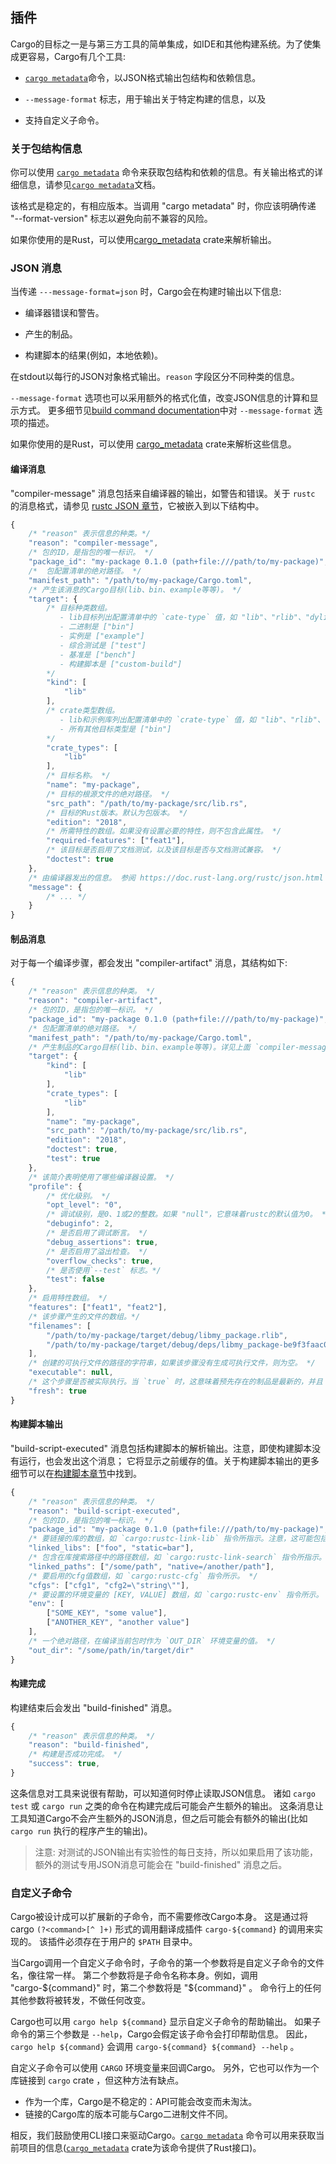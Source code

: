 ## 插件

Cargo的目标之一是与第三方工具的简单集成，如IDE和其他构建系统。为了使集成更容易，Cargo有几个工具:

* [`cargo metadata`]命令，以JSON格式输出包结构和依赖信息。

* `--message-format` 标志，用于输出关于特定构建的信息，以及

* 支持自定义子命令。


### 关于包结构信息

你可以使用 [`cargo metadata`] 命令来获取包结构和依赖的信息。有关输出格式的详细信息，请参见[`cargo metadata`]文档。

该格式是稳定的，有相应版本。当调用 "cargo metadata" 时，你应该明确传递 "--format-version" 标志以避免向前不兼容的风险。

如果你使用的是Rust，可以使用[cargo_metadata] crate来解析输出。

[cargo_metadata]: https://crates.io/crates/cargo_metadata
[`cargo metadata`]: ../commands/cargo-metadata.md

### JSON 消息

当传递 `---message-format=json` 时，Cargo会在构建时输出以下信息:

* 编译器错误和警告。

* 产生的制品。

* 构建脚本的结果(例如，本地依赖)。

在stdout以每行的JSON对象格式输出。`reason` 字段区分不同种类的信息。

`--message-format` 选项也可以采用额外的格式化值，改变JSON信息的计算和显示方式。
更多细节见[build command documentation]中对 `--message-format` 选项的描述。

如果你使用的是Rust，可以使用 [cargo_metadata] crate来解析这些信息。

[build command documentation]: ../commands/cargo-build.md
[cargo_metadata]: https://crates.io/crates/cargo_metadata

#### 编译消息

"compiler-message" 消息包括来自编译器的输出，如警告和错误。关于 `rustc` 的消息格式，请参见 [rustc JSON 章节](.../.../rustc/json.md)，它被嵌入到以下结构中。

```javascript
{
    /* "reason" 表示信息的种类。*/
    "reason": "compiler-message",
    /* 包的ID，是指包的唯一标识。 */
    "package_id": "my-package 0.1.0 (path+file:///path/to/my-package)",
    /*  包配置清单的绝对路径。 */
    "manifest_path": "/path/to/my-package/Cargo.toml",
    /* 产生该消息的Cargo目标(lib、bin、example等等)。 */
    "target": {
        /* 目标种类数组。
           - lib目标列出配置清单中的 `cate-type` 值，如 "lib"、"rlib"、"dylib"、"proc-macro" 等(默认["lib"])。
           - 二进制是 ["bin"]
           - 实例是 ["example"]
           - 综合测试是 ["test"]
           - 基准是 ["bench"]
           - 构建脚本是 ["custom-build"]
        */
        "kind": [
            "lib"
        ],
        /* crate类型数组。
           - lib和示例库列出配置清单中的 `crate-type` 值，如 "lib"、"rlib"、"dylib"、"proc-macro" 等(默认为["lib"])。
           - 所有其他目标类型是 ["bin"]
        */
        "crate_types": [
            "lib"
        ],
        /* 目标名称。 */
        "name": "my-package",
        /* 目标的根源文件的绝对路径。 */
        "src_path": "/path/to/my-package/src/lib.rs",
        /* 目标的Rust版本。默认为包版本。 */
        "edition": "2018",
        /* 所需特性的数组。如果没有设置必要的特性，则不包含此属性。 */
        "required-features": ["feat1"],
        /* 该目标是否启用了文档测试，以及该目标是否与文档测试兼容。 */
        "doctest": true
    },
    /* 由编译器发出的信息。 参阅 https://doc.rust-lang.org/rustc/json.html 。 */
    "message": {
        /* ... */
    }
}
```

#### 制品消息

对于每一个编译步骤，都会发出 "compiler-artifact" 消息，其结构如下:

```javascript
{
    /* "reason" 表示信息的种类。 */
    "reason": "compiler-artifact",
    /* 包的ID，是指包的唯一标识。 */
    "package_id": "my-package 0.1.0 (path+file:///path/to/my-package)",
    /* 包配置清单的绝对路径。 */
    "manifest_path": "/path/to/my-package/Cargo.toml",
    /* 产生制品的Cargo目标(lib、bin、example等等)。详见上面 `compiler-message` 的定义。 */
    "target": {
        "kind": [
            "lib"
        ],
        "crate_types": [
            "lib"
        ],
        "name": "my-package",
        "src_path": "/path/to/my-package/src/lib.rs",
        "edition": "2018",
        "doctest": true,
        "test": true
    },
    /* 该简介表明使用了哪些编译器设置。 */
    "profile": {
        /* 优化级别。 */
        "opt_level": "0",
        /* 调试级别，是0、1或2的整数。如果 "null"，它意味着rustc的默认值为0。 */
        "debuginfo": 2,
        /* 是否启用了调试断言。 */
        "debug_assertions": true,
        /* 是否启用了溢出检查。 */
        "overflow_checks": true,
        /* 是否使用`--test` 标志。*/
        "test": false
    },
    /* 启用特性数组。 */
    "features": ["feat1", "feat2"],
    /* 该步骤产生的文件的数组。*/
    "filenames": [
        "/path/to/my-package/target/debug/libmy_package.rlib",
        "/path/to/my-package/target/debug/deps/libmy_package-be9f3faac0a26ef0.rmeta"
    ],
    /* 创建的可执行文件的路径的字符串，如果该步骤没有生成可执行文件，则为空。 */
    "executable": null,
    /* 这个步骤是否被实际执行。当 `true` 时，这意味着预先存在的制品是最新的，并且 `rustc` 没有被执行。当 `false` 时，这意味着 `rustc` 被运行以生成制品。 */
    "fresh": true
}

```

#### 构建脚本输出

"build-script-executed" 消息包括构建脚本的解析输出。注意，即使构建脚本没有运行，也会发出这个消息；
它将显示之前缓存的值。关于构建脚本输出的更多细节可以在[构建脚本章节](build-scripts.md)中找到。

```javascript
{
    /* "reason" 表示信息的种类。 */
    "reason": "build-script-executed",
    /* 包的ID，是指包的唯一标识。 */
    "package_id": "my-package 0.1.0 (path+file:///path/to/my-package)",
    /* 要链接的库的数组，如 `cargo:rustc-link-lib` 指令所指示。注意，这可能包括字符串中的 "KIND=" 前缀，其中KIND是库的种类。 */
    "linked_libs": ["foo", "static=bar"],
    /* 包含在库搜索路径中的路径数组，如 `cargo:rustc-link-search` 指令所指示。注意，这可能包括字符串中的 "KIND=" 前缀，其中KIND是库的种类。 */
    "linked_paths": ["/some/path", "native=/another/path"],
    /* 要启用的cfg值数组，如 `cargo:rustc-cfg` 指令所示。 */
    "cfgs": ["cfg1", "cfg2=\"string\""],
    /* 要设置的环境变量的 [KEY, VALUE] 数组，如 `cargo:rustc-env` 指令所示。 */
    "env": [
        ["SOME_KEY", "some value"],
        ["ANOTHER_KEY", "another value"]
    ],
    /* 一个绝对路径，在编译当前包时作为 `OUT_DIR` 环境变量的值。 */
    "out_dir": "/some/path/in/target/dir"
}
```

#### 构建完成

构建结束后会发出 "build-finished" 消息。

```javascript
{
    /* "reason" 表示信息的种类。 */
    "reason": "build-finished",
    /* 构建是否成功完成。 */
    "success": true,
}
````

这条信息对工具来说很有帮助，可以知道何时停止读取JSON信息。
诸如 `cargo test` 或 `cargo run` 之类的命令在构建完成后可能会产生额外的输出。
这条消息让工具知道Cargo不会产生额外的JSON消息，但之后可能会有额外的输出(比如 `cargo run` 执行的程序产生的输出)。

> 注意: 对测试的JSON输出有实验性的每日支持，所以如果启用了该功能，额外的测试专用JSON消息可能会在 "build-finished" 消息之后。

### 自定义子命令

Cargo被设计成可以扩展新的子命令，而不需要修改Cargo本身。
这是通过将 cargo `(?<command>[^ ]+)` 形式的调用翻译成插件 `cargo-${command}` 的调用来实现的。
该插件必须存在于用户的 `$PATH` 目录中。

当Cargo调用一个自定义子命令时，子命令的第一个参数将是自定义子命令的文件名，像往常一样。
第二个参数将是子命令名称本身。例如，调用 "cargo-${command}" 时，第二个参数将是 "${command}" 。
命令行上的任何其他参数将被转发，不做任何改变。

Cargo也可以用 `cargo help ${command}` 显示自定义子命令的帮助输出。
如果子命令的第三个参数是 `--help`，Cargo会假定该子命令会打印帮助信息。
因此，`cargo help ${command}` 会调用 `cargo-${command} ${command} --help` 。

自定义子命令可以使用 `CARGO` 环境变量来回调Cargo。
另外，它也可以作为一个库链接到 `cargo` crate ，但这种方法有缺点。

* 作为一个库，Cargo是不稳定的：API可能会改变而未淘汰。
* 链接的Cargo库的版本可能与Cargo二进制文件不同。

相反，我们鼓励使用CLI接口来驱动Cargo。[`cargo metadata`] 命令可以用来获取当前项目的信息([`cargo_metadata`] crate为该命令提供了Rust接口)。

[`cargo metadata`]: ../commands/cargo-metadata.md
[`cargo_metadata`]: https://crates.io/crates/cargo_metadata
